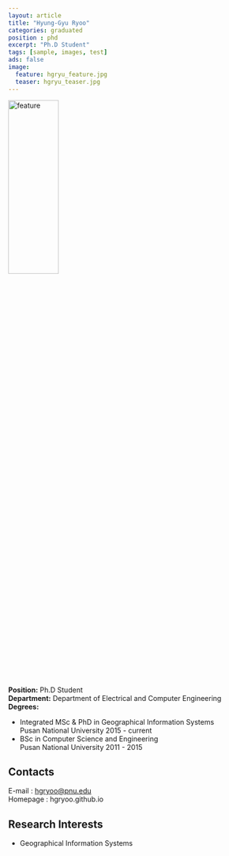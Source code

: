 ```yaml
---
layout: article
title: "Hyung-Gyu Ryoo"
categories: graduated
position : phd
excerpt: "Ph.D Student"
tags: [sample, images, test]
ads: false
image:
  feature: hgryu_feature.jpg
  teaser: hgryu_teaser.jpg
---
```


<div><img style="width: 45%; height: 30%" src="{{ site.baseurl }}/images/{{ page.image.feature }}" alt="feature" ></div>

**Position:** Ph.D Student <br/>
**Department:** Department of Electrical and Computer Engineering <br/>
**Degrees:** <br/>
* Integrated MSc & PhD in Geographical Information Systems <br/>
Pusan National University 2015 - current
* BSc in Computer Science and Engineering <br/>
Pusan National University 2011 - 2015

## Contacts

E-mail : hgryoo@pnu.edu <br/>
Homepage : hgryoo.github.io

## Research Interests

* Geographical Information Systems
